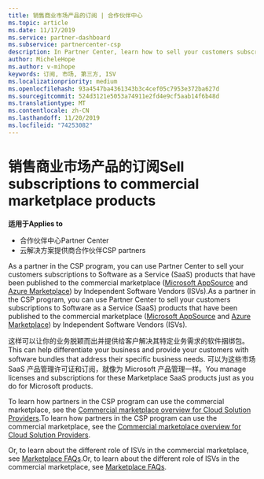 ```yaml
---
title: 销售商业市场产品的订阅 | 合作伙伴中心
ms.topic: article
ms.date: 11/17/2019
ms.service: partner-dashboard
ms.subservice: partnercenter-csp
description: In Partner Center, learn how to sell your customers subscriptions to SaaS products published to the marketplace by Independent Software Vendors (ISVs).
author: MicheleHope
ms.author: v-mihope
keywords: 订阅, 市场, 第三方, ISV
ms.localizationpriority: medium
ms.openlocfilehash: 93a4547ba4361343b3c4cef05c7953e372ba627d
ms.sourcegitcommit: 524d3121e5053a74911e2fd4e9cf5aab14f6b48d
ms.translationtype: MT
ms.contentlocale: zh-CN
ms.lasthandoff: 11/20/2019
ms.locfileid: "74253082"
---
```

# <a name="sell-subscriptions-to-commercial-marketplace-products"></a><span data-ttu-id="2099f-104">销售商业市场产品的订阅</span><span class="sxs-lookup"><span data-stu-id="2099f-104">Sell subscriptions to commercial marketplace products</span></span>

<span data-ttu-id="2099f-105">**适用于**</span><span class="sxs-lookup"><span data-stu-id="2099f-105">**Applies to**</span></span>

- <span data-ttu-id="2099f-106">合作伙伴中心</span><span class="sxs-lookup"><span data-stu-id="2099f-106">Partner Center</span></span>
- <span data-ttu-id="2099f-107">云解决方案提供商合作伙伴</span><span class="sxs-lookup"><span data-stu-id="2099f-107">CSP partners</span></span>

<span data-ttu-id="2099f-108">As a partner in the CSP program, you can use Partner Center to sell your customers subscriptions to Software as a Service (SaaS) products that have been published to the commercial marketplace ([Microsoft AppSource](https://appsource.microsoft.com/) and [Azure Marketplace](https://azuremarketplace.microsoft.com/)) by Independent Software Vendors (ISVs).</span><span class="sxs-lookup"><span data-stu-id="2099f-108">As a partner in the CSP program, you can use Partner Center to sell your customers subscriptions to Software as a Service (SaaS) products that have been published to the commercial marketplace ([Microsoft AppSource](https://appsource.microsoft.com/) and [Azure Marketplace](https://azuremarketplace.microsoft.com/)) by Independent Software Vendors (ISVs).</span></span> 

<span data-ttu-id="2099f-109">这样可以让你的业务脱颖而出并提供给客户解决其特定业务需求的软件捆绑包。</span><span class="sxs-lookup"><span data-stu-id="2099f-109">This can help differentiate your business and provide your customers with software bundles that address their specific business needs.</span></span> <span data-ttu-id="2099f-110">可以为这些市场 SaaS 产品管理许可证和订阅，就像为 Microsoft 产品管理一样。</span><span class="sxs-lookup"><span data-stu-id="2099f-110">You manage licenses and subscriptions for these Marketplace SaaS products just as you do for Microsoft products.</span></span>

<span data-ttu-id="2099f-111">To learn how partners in the CSP program can use the commercial marketplace, see the [Commercial marketplace overview for Cloud Solution Providers](csp-commercial-marketplace-overview.md).</span><span class="sxs-lookup"><span data-stu-id="2099f-111">To learn how partners in the CSP program can use the commercial marketplace, see the [Commercial marketplace overview for Cloud Solution Providers](csp-commercial-marketplace-overview.md).</span></span>

<span data-ttu-id="2099f-112">Or, to learn about the different role of ISVs in the commercial marketplace, see [Marketplace FAQs](https://docs.microsoft.com/azure/marketplace/marketplace-faq-publisher-guide).</span><span class="sxs-lookup"><span data-stu-id="2099f-112">Or, to learn about the different role of ISVs in the commercial marketplace, see [Marketplace FAQs](https://docs.microsoft.com/azure/marketplace/marketplace-faq-publisher-guide).</span></span>
